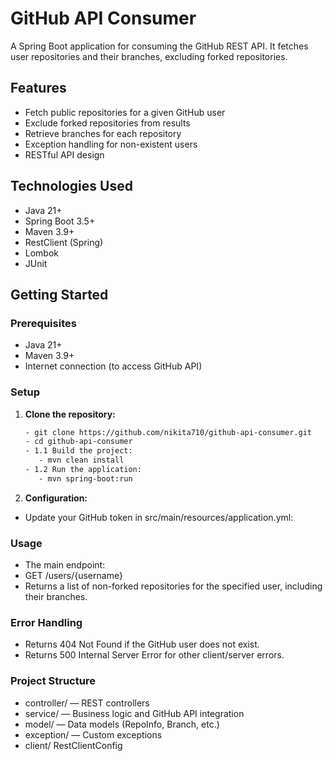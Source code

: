 # GitHub API Consumer

A Spring Boot application for consuming the GitHub REST API. It fetches user repositories and their branches, excluding forked repositories.

## Features

- Fetch public repositories for a given GitHub user
- Exclude forked repositories from results
- Retrieve branches for each repository
- Exception handling for non-existent users
- RESTful API design

## Technologies Used

- Java 21+
- Spring Boot 3.5+
- Maven 3.9+
- RestClient (Spring)
- Lombok 
- JUnit 

## Getting Started

### Prerequisites

- Java 21+
- Maven 3.9+
- Internet connection (to access GitHub API)

### Setup

1. **Clone the repository:**
   ```sh
   - git clone https://github.com/nikita710/github-api-consumer.git
   - cd github-api-consumer
   - 1.1 Build the project:
      - mvn clean install
   - 1.2 Run the application:
      - mvn spring-boot:run

2. **Configuration:**
- Update your GitHub token in src/main/resources/application.yml:

### Usage 
- The main endpoint:
- GET /users/{username}
- Returns a list of non-forked repositories for the specified user, including their branches.

### Error Handling
- Returns 404 Not Found if the GitHub user does not exist.
- Returns 500 Internal Server Error for other client/server errors.

### Project Structure 
- controller/ — REST controllers
- service/ — Business logic and GitHub API integration
- model/ — Data models (RepoInfo, Branch, etc.)
- exception/ — Custom exceptions
- client/ RestClientConfig
  



